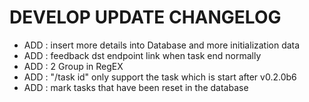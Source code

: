 # DEVELOP UPDATE CHANGELOG

+ ADD : insert more details into Database and more initialization data  
+ ADD : feedback dst endpoint link when task end normally  
+ ADD : 2 Group in RegEX  
+ ADD : "/task id" only support the task which is start after v0.2.0b6  
+ ADD : mark tasks that have been reset in the database  
